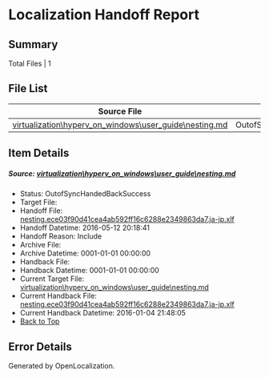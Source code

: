 # <a name='report-top'></a> Localization Handoff Report

## Summary
 Total Files | 1

## File List
 Source File | Status | Details 
 ----------- | ------ | ------- 
 [virtualization\hyperv_on_windows\user_guide\nesting.md](https://github.com/Microsoft/Virtualization-Documentation-Private/blob/8ba266f1586d0d389fb724ff380a1a1e2fb6b4e4/virtualization/hyperv_on_windows/user_guide/nesting.md) | OutofSyncHandedBackSuccess | [Details](#1f90b903a56c3da29f3bc582b668461e090d2711202)

## Item Details
##### <a name='1f90b903a56c3da29f3bc582b668461e090d2711202'></a> Source: [virtualization\hyperv_on_windows\user_guide\nesting.md](https://github.com/Microsoft/Virtualization-Documentation-Private/blob/8ba266f1586d0d389fb724ff380a1a1e2fb6b4e4/virtualization/hyperv_on_windows/user_guide/nesting.md)
* Status: OutofSyncHandedBackSuccess
* Target File: 
* Handoff File: [nesting.ece03f90d41cea4ab592ff16c6288e2349863da7.ja-jp.xlf](https://github.com/Microsoft/Virtualization-Documentation-Private.handoff/blob/00eee3a9ddffdce6be696cf151afd932d602b6ef/ol-handoff/Microsoft/Virtualization-Documentation-Private.ja-jp/live/nesting.ece03f90d41cea4ab592ff16c6288e2349863da7.ja-jp.xlf)
* Handoff Datetime: 2016-05-12 20:18:41
* Handoff Reason: Include
* Archive File: 
* Archive Datetime: 0001-01-01 00:00:00
* Handback File: 
* Handback Datetime: 0001-01-01 00:00:00
* Current Target File: [virtualization\hyperv_on_windows\user_guide\nesting.md](https://github.com/Microsoft/Virtualization-Documentation-Private.ja-jp/blob/ce086504dcef43cdbc99582c5e09c0e3015652a5/virtualization/hyperv_on_windows/user_guide/nesting.md)
* Current Handback File: [nesting.ece03f90d41cea4ab592ff16c6288e2349863da7.ja-jp.xlf](https://github.com/Microsoft/Virtualization-Documentation-Private.handback/blob/9d0bbf00d55082604cea81ecc6b4c0b49a49a53e/ol-handback/Microsoft/Virtualization-Documentation-Private.ja-jp/live/nesting.ece03f90d41cea4ab592ff16c6288e2349863da7.ja-jp.xlf)
* Current Handback Datetime: 2016-01-04 21:48:05
* [Back to Top](#report-top)


## Error Details

Generated by OpenLocalization.
